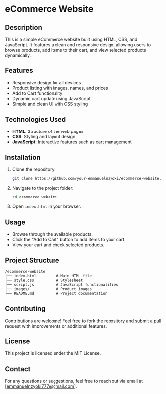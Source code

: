 # eCommerce Website

## Description
This is a simple eCommerce website built using HTML, CSS, and JavaScript. It features a clean and responsive design, allowing users to browse products, add items to their cart, and view selected products dynamically.

## Features
- Responsive design for all devices
- Product listing with images, names, and prices
- Add to Cart functionality
- Dynamic cart update using JavaScript
- Simple and clean UI with CSS styling

## Technologies Used
- **HTML**: Structure of the web pages
- **CSS**: Styling and layout design
- **JavaScript**: Interactive features such as cart management

## Installation
1. Clone the repository:
   ```sh
   git clone https://github.com/your-emmanuelnzyoki/ecommerce-website.git
   ```
2. Navigate to the project folder:
   ```sh
   cd ecommerce-website
   ```
3. Open `index.html` in your browser.

## Usage
- Browse through the available products.
- Click the "Add to Cart" button to add items to your cart.
- View your cart and check selected products.

## Project Structure
```
/ecommerce-website
│── index.html         # Main HTML file
│── style.css          # Stylesheet
│── script.js          # JavaScript functionalities
│── images/            # Product images
└── README.md          # Project documentation
```

## Contributing
Contributions are welcome! Feel free to fork the repository and submit a pull request with improvements or additional features.

## License
This project is licensed under the MIT License.

## Contact
For any questions or suggestions, feel free to reach out via email at [emmanuelnzyoki777@gmail.com].

